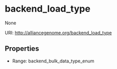 # backend_load_type

None

URI: http://alliancegenome.org/backend_load_type



<!-- no inheritance hierarchy -->


## Properties

 * Range: backend_bulk_data_type_enum


